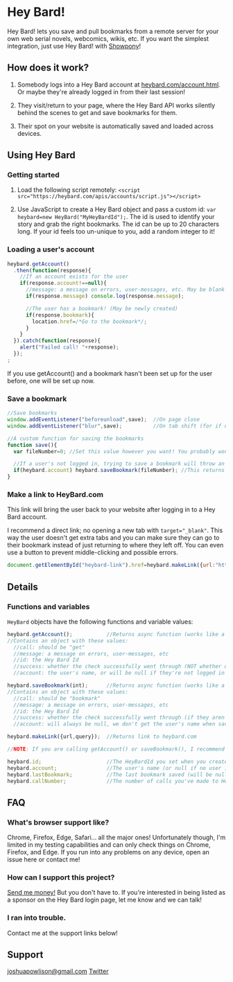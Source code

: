 # Hey Bard!

Hey Bard! lets you save and pull bookmarks from a remote server for your own web serial novels, webcomics, wikis, etc. If you want the simplest integration, just use Hey Bard! with [Showpony](https://github.com/Josh-Powlison/showpony)!

## How does it work?

1. Somebody logs into a Hey Bard account at [heybard.com/account.html](https://heybard.com/account.html). Or maybe they're already logged in from their last session!

2. They visit/return to your page, where the Hey Bard API works silently behind the scenes to get and save bookmarks for them.

3. Their spot on your website is automatically saved and loaded across devices.

## Using Hey Bard

### Getting started

1. Load the following script remotely: `<script src="https://heybard.com/apis/accounts/script.js"></script>`

2. Use JavaScript to create a Hey Bard object and pass a custom id: `var heybard=new HeyBard("MyHeyBardId");`. The id is used to identify your story and grab the right bookmarks. The id can be up to 20 characters long. If your id feels too un-unique to you, add a random integer to it!

### Loading a user's account

```javascript
heybard.getAccount()
  .then(function(response){
    //If an account exists for the user
    if(response.account!==null){
      //message: a message on errors, user-messages, etc. May be blank
      if(response.message) console.log(response.message);

      //The user has a bookmark! (May be newly created)
      if(response.bookmark){
        location.href=/*Go to the bookmark*/;
      }
    }
  }).catch(function(response){
    alert("Failed call! "+response);
  });
;
```

If you use getAccount() and a bookmark hasn't been set up for the user before, one will be set up now.

### Save a bookmark

```javascript
//Save bookmarks
window.addEventListener("beforeunload",save);  //On page close
window.addEventListener("blur",save);          //On tab shift (for if users are tab moguls)

//A custom function for saving the bookmarks
function save(){
  var fileNumber=0; //Set this value however you want! You probably won't even set it in here. It's just for an example.

  //If a user's not logged in, trying to save a bookmark will throw an error. So check if they're logged in first.
  if(heybard.account) heybard.saveBookmark(fileNumber); //This returns a promise, we can check it if we want.
}
```

### Make a link to HeyBard.com

This link will bring the user back to your website after logging in to a Hey Bard account.

I recommend a direct link; no opening a new tab with `target="_blank"`. This way the user doesn't get extra tabs and you can make sure they can go to their bookmark instead of just returning to where they left off. You can even use a button to prevent middle-clicking and possible errors.

```javascript
document.getElementById("heybard-link").href=heybard.makeLink({url:"https://yourwebsite.com/"});
```

## Details

### Functions and variables

`HeyBard` objects have the following functions and variable values:

```javascript
heybard.getAccount();           //Returns async function (works like a promise)
//Contains an object with these values:
  //call: should be "get"
  //message: a message on errors, user-messages, etc
  //id: the Hey Bard Id
  //success: whether the check successfully went through (NOT whether or not they're logged in!)
  //account: the user's name, or will be null if they're not logged in

heybard.saveBookmark(int);      //Returns async function (works like a promise)
//Contains an object with these values:
  //call: should be "bookmark"
  //message: a message on errors, user-messages, etc
  //id: the Hey Bard Id
  //success: whether the check successfully went through (if they aren't logged in, this will be false)
  //account: will always be null, we don't get the user's name when saving a bookmark

heybard.makeLink({url,query});  //Returns link to heybard.com

//NOTE: If you are calling getAccount() or saveBookmark(), I recommend using the values returned from those functions- don't use the ones below. They should be the same, but you're probably a little safer using the Promise values.

heybard.id;                     //The HeyBardId you set when you created the object
heybard.account;                //The user's name (or null if no user is logged in)
heybard.lastBookmark;           //The last bookmark saved (will be null if no bookmark has been saved)
heybard.callNumber;             //The number of calls you've made to Hey Bard's servers with this object. Can be helpful to track your usage.
```

## FAQ

### What's browser support like?

Chrome, Firefox, Edge, Safari... all the major ones! Unfortunately though, I'm limited in my testing capabilities and can only check things on Chrome, Firefox, and Edge. If you run into any problems on any device, open an issue here or contact me!

### How can I support this project?

[Send me money!](https://www.paypal.me/joshpowlison) But you don't have to. If you're interested in being listed as a sponsor on the Hey Bard login page, let me know and we can talk!

### I ran into trouble.

Contact me at the support links below!

## Support

[joshuapowlison@gmail.com](mailto:joshuapowlison@gmail.com)
[Twitter](https://twitter.com/joshpowlison)
